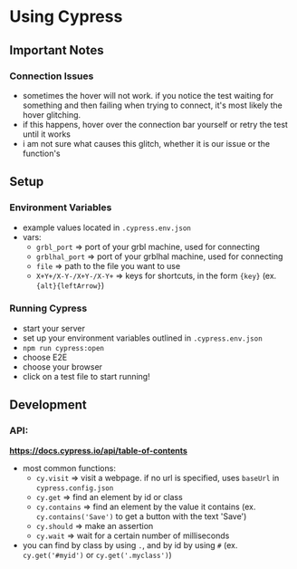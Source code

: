 # Using Cypress

## Important Notes
### Connection Issues
- sometimes the hover will not work. if you notice the test waiting for something and then failing when trying to connect, it's most likely the hover glitching.
- if this happens, hover over the connection bar yourself or retry the test until it works
- i am not sure what causes this glitch, whether it is our issue or the function's

## Setup
### Environment Variables
- example values located in `.cypress.env.json`
- vars:
    - `grbl_port` => port of your grbl machine, used for connecting
    - `grblhal_port` => port of your grblhal machine, used for connecting
    - `file` => path to the file you want to use
    - `X+Y+/X-Y-/X+Y-/X-Y+` => keys for shortcuts, in the form `{key}` (ex. `{alt}{leftArrow}`)
### Running Cypress
- start your server
- set up your environment variables outlined in `.cypress.env.json`
- `npm run cypress:open`
- choose E2E
- choose your browser
- click on a test file to start running!

## Development
### API:
**https://docs.cypress.io/api/table-of-contents**
- most common functions:
    - `cy.visit` => visit a webpage. if no url is specified, uses `baseUrl` in `cypress.config.json`
    - `cy.get` => find an element by id or class
    - `cy.contains` => find an element by the value it contains (ex. `cy.contains('Save')` to get a button with the text 'Save')
    - `cy.should` => make an assertion
    - `cy.wait` => wait for a certain number of milliseconds
- you can find by class by using `.`, and by id by using `#` (ex. `cy.get('#myid')` or `cy.get('.myclass')`)